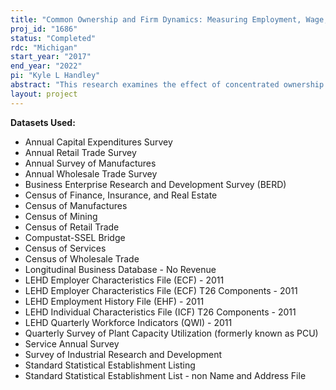 ```yaml
---
title: "Common Ownership and Firm Dynamics: Measuring Employment, Wage, and Firm Performance Outcomes"
proj_id: "1686"
status: "Completed"
rdc: "Michigan"
start_year: "2017"
end_year: "2022"
pi: "Kyle L Handley"
abstract: "This research examines the effect of concentrated ownership on employment, wages, productivity, and firm dynamics. The project will create a new bridge linking Compustat, the Thomson Reuters Mutual Fund and Institutional Owners database, and the Levenstein and Suslow (2016) data on interfirm cooperation to the Census Bureau’s Business Register. These databases provide detailed information on the shareholders of firms and the controlling financial interest that links firms. Combining these data with market share information from Census Bureau data allows the construction of generalized HHI market concentration measures. The researchers will analyze employment and productivity-related outcomes by comparing highly concentrated markets to less concentrated markets and will estimate the effects of their market concentration measure on the outcomes noted above.  "
layout: project
---
```


**Datasets Used:**

  - Annual Capital Expenditures Survey 
  - Annual Retail Trade Survey 
  - Annual Survey of Manufactures 
  - Annual Wholesale Trade Survey 
  - Business Enterprise Research and Development Survey (BERD) 
  - Census of Finance, Insurance, and Real Estate 
  - Census of Manufactures 
  - Census of Mining 
  - Census of Retail Trade 
  - Compustat-SSEL Bridge 
  - Census of Services 
  - Census of Wholesale Trade 
  - Longitudinal Business Database - No Revenue 
  - LEHD Employer Characteristics File (ECF) - 2011 
  - LEHD Employer Characteristics File (ECF) T26 Components - 2011 
  - LEHD Employment History File (EHF) - 2011 
  - LEHD Individual Characteristics File (ICF) T26 Components - 2011 
  - LEHD Quarterly Workforce Indicators (QWI) - 2011 
  - Quarterly Survey of Plant Capacity Utilization (formerly known as PCU) 
  - Service Annual Survey 
  - Survey of Industrial Research and Development 
  - Standard Statistical Establishment Listing 
  - Standard Statistical Establishment List - non Name and Address File 

